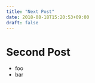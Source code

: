 ```yaml
---
title: "Next Post"
date: 2018-08-18T15:20:53+09:00
draft: false
---
```


# Second Post

- foo
- bar

